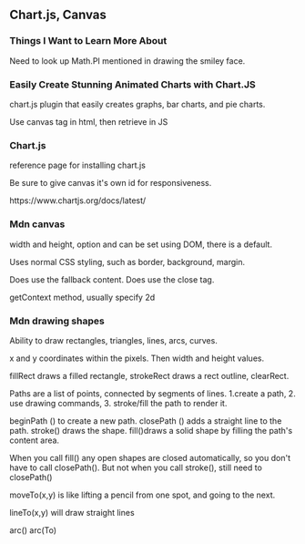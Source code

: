 ## Chart.js, Canvas

### Things I Want to Learn More About
<p>Need to look up Math.PI mentioned in drawing the smiley face. 

### Easily Create Stunning Animated Charts with Chart.JS
<p> chart.js plugin that easily creates graphs, bar charts, and pie charts. </p>
<p> Use canvas tag in html, then retrieve in JS</p>

### Chart.js
<p> reference page for installing chart.js </p>
<p> Be sure to give canvas it's own id for responsiveness. </p>
<p> https://www.chartjs.org/docs/latest/ </p>

### Mdn canvas
<p> width and height, option and can be set using DOM, there is a default. </p>
<p> Uses normal CSS styling, such as border, background, margin. </p>
<p> Does use the fallback content. Does use the close tag. </p>
<p> getContext method, usually specify 2d </p>

### Mdn drawing shapes
<p> Ability to draw rectangles, triangles, lines, arcs, curves. </p>
<p> x and y coordinates within the pixels. Then width and height values.</p>
<p> fillRect draws a filled rectangle, strokeRect draws a rect outline, clearRect.</p>
<p> Paths are a list of points, connected by segments of lines. 1.create a path, 2. use drawing commands, 3. stroke/fill the path to render it. </p>
<p> beginPath () to create a new path. closePath () adds a straight line to the path. stroke() draws the shape. fill()draws a solid shape by filling the path's content area. </p>
<p> When you call fill() any open shapes are closed automatically, so you don't have to call closePath(). But not when you call stroke(), still need to closePath()
<p> moveTo(x,y) is like lifting a pencil from one spot, and going to the next. </p>
<p> lineTo(x,y) will draw straight lines
<p> arc() arc(To)
<p>
<p>
<p>
<p>
<p>
<p>